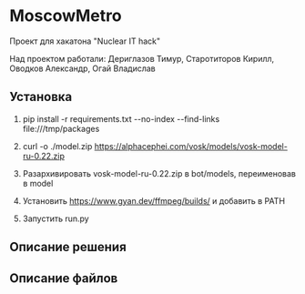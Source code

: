 # MoscowMetro
Проект для хакатона "Nuclear IT hack"

Над проектом работали: Дериглазов Тимур, Старотиторов Кирилл, Оводков Александр, Огай Владислав

## Установка
1. pip install -r requirements.txt --no-index --find-links file:///tmp/packages

2. curl -o ./model.zip https://alphacephei.com/vosk/models/vosk-model-ru-0.22.zip

3. Разархивировать vosk-model-ru-0.22.zip в bot/models, переименовав в model

4. Установить https://www.gyan.dev/ffmpeg/builds/ и добавить в PATH

5. Запустить run.py

## Описание решения



## Описание файлов

